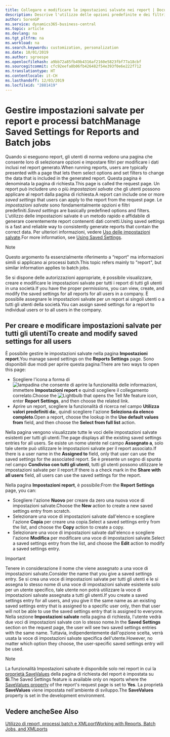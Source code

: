 ```yaml
---
title: Collegare e modificare le impostazioni salvate nei report | Documenti Microsoft
description: Descrive l'utilizzo delle opzioni predefinite e dei filtri per personalizzare un report e generare dati corretti.
author: SorenGP
ms.service: dynamics365-business-central
ms.topic: article
ms.devlang: na
ms.tgt_pltfrm: na
ms.workload: na
ms.search.keywords: customization, personalization
ms.date: 10/01/2019
ms.author: sgroespe
ms.openlocfilehash: a9bb72a85fb49b4316af2160e5823fbf77a18cbf
ms.sourcegitcommit: cfc92eefa8b06fb426482f54e393f0e6e222f712
ms.translationtype: HT
ms.contentlocale: it-CH
ms.lasthandoff: 12/03/2019
ms.locfileid: "2881419"
---
```

# <a name="manage-saved-settings-for-reports-and-batch-jobs"></a><span data-ttu-id="5f283-103">Gestire impostazioni salvate per report e processi batch</span><span class="sxs-lookup"><span data-stu-id="5f283-103">Manage Saved Settings for Reports and Batch jobs</span></span>
<span data-ttu-id="5f283-104">Quando si eseguono report, gli utenti di norma vedono una pagina che consente loro di selezionare opzioni e impostare filtri per modificare i dati inclusi nel report generato.</span><span class="sxs-lookup"><span data-stu-id="5f283-104">When running reports, users are typically presented with a page that lets them select options and set filters to change the data that is included in the generated report.</span></span> <span data-ttu-id="5f283-105">Questa pagina è denominata la pagina di richiesta.</span><span class="sxs-lookup"><span data-stu-id="5f283-105">This page is called the request page.</span></span> <span data-ttu-id="5f283-106">Un report può includere uno o più *impostazioni salvate* che gli utenti possono applicare al report dalla pagina di richiesta.</span><span class="sxs-lookup"><span data-stu-id="5f283-106">A report can include one or more *saved settings* that users can apply to the report from the request page.</span></span> <span data-ttu-id="5f283-107">Le *impostazioni salvate* sono fondamentalmente opzioni e filtri predefiniti.</span><span class="sxs-lookup"><span data-stu-id="5f283-107">*Saved settings* are basically predefined options and filters.</span></span> <span data-ttu-id="5f283-108">L'utilizzo delle impostazioni salvate è un metodo rapido e affidabile di generare coerentemente report contenenti dati corretti.</span><span class="sxs-lookup"><span data-stu-id="5f283-108">Using saved settings is a fast and reliable way to consistently generate reports that contain the correct data.</span></span> <span data-ttu-id="5f283-109">Per ulteriori informazioni, vedere [Uso delle impostazioni salvate](ui-work-report.md#SavedSettings).</span><span class="sxs-lookup"><span data-stu-id="5f283-109">For more information, see [Using Saved Settings](ui-work-report.md#SavedSettings).</span></span>

> [!NOTE]
> <span data-ttu-id="5f283-110">Questo argomento fa essenzialmente riferimento a “report" ma informazioni simili si applicano ai processi batch.</span><span class="sxs-lookup"><span data-stu-id="5f283-110">This topic refers mainly to "report", but similar information applies to batch jobs.</span></span>

<span data-ttu-id="5f283-111">Se si dispone delle autorizzazioni appropriate, è possibile visualizzare, creare e modificare le impostazioni salvate per tutti i report di tutti gli utenti in una società.</span><span class="sxs-lookup"><span data-stu-id="5f283-111">If you have the proper permissions, you can view, create, and modify the saved settings for all reports for all users in a company.</span></span> <span data-ttu-id="5f283-112">È possibile assegnare le impostazioni salvate per un report ai singoli utenti o a tutti gli utenti della società.</span><span class="sxs-lookup"><span data-stu-id="5f283-112">You can assign saved settings for a report to individual users or to all users in the company.</span></span>

<!--
## Apply saved settings to a report
1. Open the report.

   The request page appears.    
2. In the **Saved Settings** section of the page, set the **Name** field  to the saved settings that you want to use.

   The **Saved Settings** section only appears if the report has been run before or if there are existing saved settings entries. The saved settings entry called **Last used options and filters** is always available. These settings are the option and filter values that were used the last time you ran the report.

-->

## <a name="to-create-and-modify-saved-settings-for-all-users"></a><span data-ttu-id="5f283-113">Per creare e modificare impostazioni salvate per tutti gli utenti</span><span class="sxs-lookup"><span data-stu-id="5f283-113">To create and modify saved settings for all users</span></span>
<span data-ttu-id="5f283-114">È possibile gestire le impostazioni salvate nella pagina **Impostazioni report**.</span><span class="sxs-lookup"><span data-stu-id="5f283-114">You manage saved settings on the **Reports Settings** page.</span></span> <span data-ttu-id="5f283-115">Sono disponibili due modi per aprire questa pagina:</span><span class="sxs-lookup"><span data-stu-id="5f283-115">There are two ways to open this page:</span></span>
-   <span data-ttu-id="5f283-116">Scegliere l'icona a forma di ![lampadina che consente di aprire la funzionalità delle informazioni](media/ui-search/search_small.png "Informazioni sull'operazione che si desidera eseguire"), immettere **Impostazioni report** e quindi scegliere il collegamento correlato.</span><span class="sxs-lookup"><span data-stu-id="5f283-116">Choose the ![Lightbulb that opens the Tell Me feature](media/ui-search/search_small.png "Tell me what you want to do") icon, enter **Report Settings**, and then choose the related link.</span></span>
-   <span data-ttu-id="5f283-117">Aprire un report, scegliere la funzionalità di ricerca nel campo **Utilizza valori predefiniti da:**, quindi scegliere l'azione **Seleziona da elenco completo**.</span><span class="sxs-lookup"><span data-stu-id="5f283-117">Open a report, choose the lookup in the **Use default values from** field, and then choose the **Select from full list** action.</span></span>

<span data-ttu-id="5f283-118">Nella pagina vengono visualizzate tutte le voci delle impostazioni salvate esistenti per tutti gli utenti.</span><span class="sxs-lookup"><span data-stu-id="5f283-118">The page displays all the existing saved settings entries for all users.</span></span> <span data-ttu-id="5f283-119">Se esiste un nome utente nel campo **Assegnato a**, solo tale utente può utilizzare le impostazioni salvate per il report associato.</span><span class="sxs-lookup"><span data-stu-id="5f283-119">If there is a user name in the **Assigned to** field, only that user can use the saved settings for the associated report.</span></span> <span data-ttu-id="5f283-120">Se è presente un segno di spunta nel campo **Condiviso con tutti gli utenti**, tutti gli utenti possono utilizzare le impostazioni salvate per il report.</span><span class="sxs-lookup"><span data-stu-id="5f283-120">If there is a check mark in the **Share with all users** field, all users can use the saved settings for the report.</span></span>

<span data-ttu-id="5f283-121">Nella pagina **Impostazioni report**, è possibile:</span><span class="sxs-lookup"><span data-stu-id="5f283-121">From the **Report Settings** page, you can:</span></span>
-   <span data-ttu-id="5f283-122">Scegliere l'azione **Nuovo** per creare da zero una nuova voce di impostazioni salvate.</span><span class="sxs-lookup"><span data-stu-id="5f283-122">Choose the **New** action to create a new saved settings entry from scratch.</span></span>
-   <span data-ttu-id="5f283-123">Selezionare una voce di impostazioni salvate dall'elenco e scegliere l'azione **Copia** per creare una copia.</span><span class="sxs-lookup"><span data-stu-id="5f283-123">Select a saved settings entry from the list, and choose the **Copy** action to create a copy.</span></span>
-   <span data-ttu-id="5f283-124">Selezionare una voce di impostazioni salvate dall'elenco e scegliere l'azione **Modifica** per modificare una voce di impostazioni salvate.</span><span class="sxs-lookup"><span data-stu-id="5f283-124">Select a saved settings entry from the list, and choose the **Edit** action to modify a saved settings entry.</span></span>

> [!Important]
> <span data-ttu-id="5f283-125">Tenere in considerazione il nome che viene assegnato a una voce di impostazioni salvate.</span><span class="sxs-lookup"><span data-stu-id="5f283-125">Consider the name that you give a saved settings entry.</span></span> <span data-ttu-id="5f283-126">Se si crea una voce di impostazioni salvate per tutti gli utenti e le si assegna lo stesso nome di una voce di impostazioni salvate esistente solo per un utente specifico, tale utente non potrà utilizzare la voce di impostazioni salvate assegnata a tutti gli utenti.</span><span class="sxs-lookup"><span data-stu-id="5f283-126">If you create a saved settings entry for all users, and you give it the same name as an existing saved settings entry that is assigned to a specific user only, then that user will not be able to use the saved settings entry that is assigned to everyone.</span></span>  <span data-ttu-id="5f283-127">Nella sezione **Impostazioni salvate** nella pagina di richiesta, l'utente vedrà due voci di impostazioni salvate con lo stesso nome.</span><span class="sxs-lookup"><span data-stu-id="5f283-127">In the **Saved Settings** section on the request page, the user will see two saved settings entries with the same name.</span></span> <span data-ttu-id="5f283-128">Tuttavia, indipendentemente dall'opzione scelta, verrà usata la voce di impostazioni salvate specifica dell'utente.</span><span class="sxs-lookup"><span data-stu-id="5f283-128">However, no matter which option they choose, the user-specific saved settings entry will be used.</span></span>

> [!NOTE]
> <span data-ttu-id="5f283-129">La funzionalità Impostazioni salvate è disponibile solo nei report in cui la [proprietà SaveValues](/dynamics365/business-central/dev-itpro/developer/properties/devenv-savevalues-property) della pagina di richiesta del report è impostata su **Sì**.</span><span class="sxs-lookup"><span data-stu-id="5f283-129">The Saved Settings feature is available only on reports where the [SaveValues property](/dynamics365/business-central/dev-itpro/developer/properties/devenv-savevalues-property) of the report's request page is set to **Yes**.</span></span> <span data-ttu-id="5f283-130">La proprietà **SaveValues** viene impostata nell'ambiente di sviluppo.</span><span class="sxs-lookup"><span data-stu-id="5f283-130">The **SaveValues** property is set in the development environment.</span></span>  

## <a name="see-also"></a><span data-ttu-id="5f283-131">Vedere anche</span><span class="sxs-lookup"><span data-stu-id="5f283-131">See Also</span></span>
[<span data-ttu-id="5f283-132">Utilizzo di report, processi batch e XMLport</span><span class="sxs-lookup"><span data-stu-id="5f283-132">Working with Reports, Batch Jobs, and XMLports</span></span>](ui-work-report.md)  
